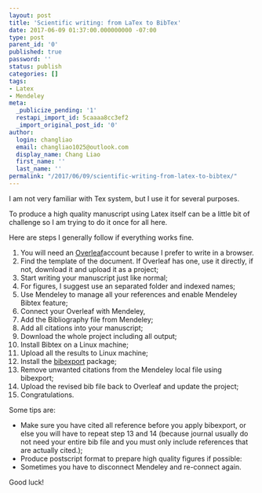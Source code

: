 ```yaml
---
layout: post
title: 'Scientific writing: from LaTex to BibTex'
date: 2017-06-09 01:37:00.000000000 -07:00
type: post
parent_id: '0'
published: true
password: ''
status: publish
categories: []
tags:
- Latex
- Mendeley
meta:
  _publicize_pending: '1'
  restapi_import_id: 5caaaa8cc3ef2
  _import_original_post_id: '0'
author:
  login: changliao
  email: changliao1025@outlook.com
  display_name: Chang Liao
  first_name: ''
  last_name: ''
permalink: "/2017/06/09/scientific-writing-from-latex-to-bibtex/"
---
```

I am not very familiar with Tex system, but I use it for several purposes.

To produce a high quality manuscript using Latex itself can be a little bit of challenge so I am trying to do it once for all here.

Here are steps I generally follow if everything works fine.

1. You will need an [Overleaf](https://www.overleaf.com/)account because I prefer to write in a browser.
2. Find the template of the document. If Overleaf has one, use it directly, if not, download it and upload it as a project;
3. Start writing your manuscript just like normal;
4. For figures, I suggest use an separated folder and indexed names;
5. Use Mendeley to manage all your references and enable Mendeley Bibtex feature;
6. Connect your Overleaf with Mendeley,
7. Add the Bibliography file from Mendeley;
8. Add all citations into your manuscript;
9. Download the whole project including all output;
10. Install Bibtex on a Linux machine;
11. Upload all the results to Linux machine;
12. Install the&nbsp;[bibexport](http://www.ctan.org/pkg/bibexport)&nbsp;package;
13. Remove unwanted citations from the Mendeley local file using bibexport;
14. Upload the revised bib file back to Overleaf and update the project;
15. Congratulations.

Some tips are:

- Make sure you have cited all reference before you apply bibexport, or else you will have to repeat step 13 and 14 (because journal usually do not need your entire bib file and you must only include references that are actually cited.);
- Produce postscript format to prepare high quality figures if possible:
- Sometimes you have to disconnect Mendeley and re-connect again.

Good luck!


